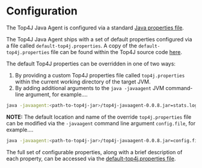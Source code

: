 Configuration
=============
The Top4J Java Agent is configured via a standard [Java properties file](https://docs.oracle.com/javase/tutorial/essential/environment/properties.html).

The Top4J Java Agent ships with a set of default properties configured via a file called `default-top4j.properties`. A copy of the `default-top4j.properties` file can be found within the Top4J source code [here](../top4j-javaagent/src/main/resources/default-top4j.properties).

The default Top4J properties can be overridden in one of two ways:

1. By providing a custom Top4J properties file called `top4j.properties` within the current working directory of the target JVM.
1. By adding additional arguments to the `java -javaagent` JVM command-line argument, for example....

```bash
java -javaagent:<path-to-top4j-jar>/top4j-javaagent-0.0.8.jar=stats.logger.enabled=true,stats.logger.directory=/var/log/top4j-stats,top.thread.count=10 <java-class-name>
```

**NOTE:** The default location and name of the override `top4j.properties` file can be modified via the `-javaagent` command line argument `config.file`, for example....

```bash
java -javaagent:<path-to-top4j-jar>/top4j-javaagent-0.0.8.jar=config.file=/custom/config/location/top4j.properties <java-class-name>
```

The full set of configurable properties, along with a brief description of each property, can be accessed via the [default-top4j.properties file](../top4j-javaagent/src/main/resources/default-top4j.properties).

